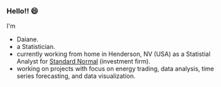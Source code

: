 ### Hello!! 😄

I'm
- Daiane.
- a Statistician.
- currently working from home in Henderson, NV (USA) as a Statistial Analyst for [Standard Normal](https://standardnormal.com/) (investment firm).
- working on projects with focus on energy trading, data analysis, time series forecasting, and data visualization. 

<!--
**daianemarcolino/daianemarcolino** is a ✨ _special_ ✨ repository because its `README.md` (this file) appears on your GitHub profile.

Here are some ideas to get you started:

- 🔭 I’m currently working on ...
- 🌱 I’m currently learning ...
- 👯 I’m looking to collaborate on ...
- 🤔 I’m looking for help with ...
- 💬 Ask me about ...
- 📫 How to reach me: ...
- 😄 Pronouns: ...
- ⚡ Fun fact: ...
-->
